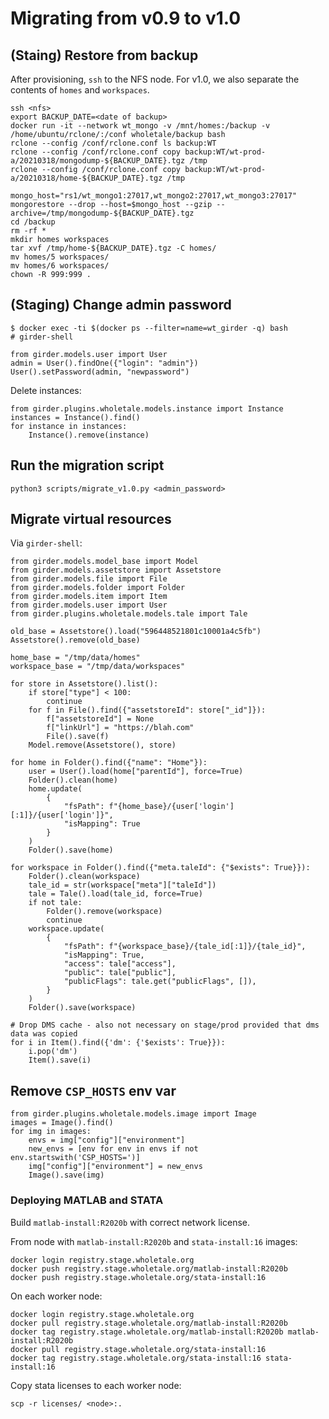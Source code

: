 # Migrating from v0.9 to v1.0


## (Staing) Restore from backup

After provisioning, `ssh` to the NFS node. For v1.0, we also 
separate the contents of `homes` and `workspaces`.


```
ssh <nfs>
export BACKUP_DATE=<date of backup>
docker run -it --network wt_mongo -v /mnt/homes:/backup -v /home/ubuntu/rclone/:/conf wholetale/backup bash
rclone --config /conf/rclone.conf ls backup:WT
rclone --config /conf/rclone.conf copy backup:WT/wt-prod-a/20210318/mongodump-${BACKUP_DATE}.tgz /tmp
rclone --config /conf/rclone.conf copy backup:WT/wt-prod-a/20210318/home-${BACKUP_DATE}.tgz /tmp

mongo_host="rs1/wt_mongo1:27017,wt_mongo2:27017,wt_mongo3:27017"
mongorestore --drop --host=$mongo_host --gzip --archive=/tmp/mongodump-${BACKUP_DATE}.tgz
cd /backup 
rm -rf *
mkdir homes workspaces
tar xvf /tmp/home-${BACKUP_DATE}.tgz -C homes/
mv homes/5 workspaces/
mv homes/6 workspaces/
chown -R 999:999 .
```

## (Staging) Change admin password

```
$ docker exec -ti $(docker ps --filter=name=wt_girder -q) bash
# girder-shell

from girder.models.user import User
admin = User().findOne({"login": "admin"})
User().setPassword(admin, "newpassword")
```

Delete instances:
```
from girder.plugins.wholetale.models.instance import Instance
instances = Instance().find()
for instance in instances:
    Instance().remove(instance)
```

## Run the migration script

```
python3 scripts/migrate_v1.0.py <admin_password>
```

## Migrate virtual resources

Via `girder-shell`:
```
from girder.models.model_base import Model
from girder.models.assetstore import Assetstore
from girder.models.file import File
from girder.models.folder import Folder
from girder.models.item import Item
from girder.models.user import User
from girder.plugins.wholetale.models.tale import Tale

old_base = Assetstore().load("596448521801c10001a4c5fb")
Assetstore().remove(old_base)

home_base = "/tmp/data/homes"   
workspace_base = "/tmp/data/workspaces"  

for store in Assetstore().list():
    if store["type"] < 100:
        continue
    for f in File().find({"assetstoreId": store["_id"]}):
        f["assetstoreId"] = None
        f["linkUrl"] = "https://blah.com"
        File().save(f)
    Model.remove(Assetstore(), store)

for home in Folder().find({"name": "Home"}):
    user = User().load(home["parentId"], force=True)
    Folder().clean(home)
    home.update(
        {
            "fsPath": f"{home_base}/{user['login'][:1]}/{user['login']}",
            "isMapping": True
        }
    )
    Folder().save(home)

for workspace in Folder().find({"meta.taleId": {"$exists": True}}):
    Folder().clean(workspace)
    tale_id = str(workspace["meta"]["taleId"])
    tale = Tale().load(tale_id, force=True)
    if not tale:
        Folder().remove(workspace)
        continue
    workspace.update(
        {
            "fsPath": f"{workspace_base}/{tale_id[:1]}/{tale_id}",
            "isMapping": True,
            "access": tale["access"],
            "public": tale["public"],
            "publicFlags": tale.get("publicFlags", []),
        }
    )
    Folder().save(workspace)

# Drop DMS cache - also not necessary on stage/prod provided that dms data was copied
for i in Item().find({'dm': {'$exists': True}}):
    i.pop('dm')
    Item().save(i)
```


## Remove `CSP_HOSTS` env var
```
from girder.plugins.wholetale.models.image import Image
images = Image().find()
for img in images:
    envs = img["config"]["environment"]
    new_envs = [env for env in envs if not env.startswith('CSP_HOSTS=')]
    img["config"]["environment"] = new_envs
    Image().save(img)
```

### Deploying MATLAB and STATA

Build `matlab-install:R2020b` with correct network license.

From node with `matlab-install:R2020b` and `stata-install:16` images:
```
docker login registry.stage.wholetale.org
docker push registry.stage.wholetale.org/matlab-install:R2020b
docker push registry.stage.wholetale.org/stata-install:16
```

On each worker node:
```
docker login registry.stage.wholetale.org
docker pull registry.stage.wholetale.org/matlab-install:R2020b
docker tag registry.stage.wholetale.org/matlab-install:R2020b matlab-install:R2020b
docker pull registry.stage.wholetale.org/stata-install:16
docker tag registry.stage.wholetale.org/stata-install:16 stata-install:16
```

Copy stata licenses to each worker node:
```
scp -r licenses/ <node>:.
```
